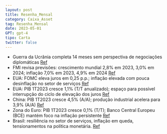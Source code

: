 ```yaml
---
layout: post
title: Resenha_Mensal
category: Caixa_Asset
tag: Resenha_Mensal
date: 2023-05-01
GPT: gpt-4
tipo: Carta
twitter: false
---
```


- Guerra da Ucrânia completa 14 meses sem perspectiva de negociações diplomáticas
<a href="#" onclick="search_on_pdf('Abril de  2023 RESENHA MENSAL CAIXA DTVM DITER—Diretoria Gestão de Fundos de Investimento       ')">Ref</a>
- FMI revisa previsões: crescimento mundial 2,8% em 2023, 3,0% em 2024; inflação 7,0% em 2023, 4,9% em 2024
<a href="#" onclick="search_on_pdf('3,0% em 2024, enquanto a inflação apresentou uma tendência de alta, de 6,6% para 7,0% em 2023 e de 4')">Ref</a>
- EUA: FOMC eleva juros em 0,25 p.p.; inflação elevada com pouca desinflação no setor de serviços
<a href="#" onclick="search_on_pdf('alta no cenário prospectivo, o que levou a autoridade monetária a elevar os juros em 0,50 ponto perc')">Ref</a>
- EUA: PIB 1T2023 cresce 1,1% (T/T anualizado); espaço para possível interrupção do ciclo de elevação dos juros
<a href="#" onclick="search_on_pdf('3,0% em 2024, enquanto a inflação apresentou uma tendência de alta, de 6,6% para 7,0% em 2023 e de 4')">Ref</a>
- China: PIB 1T2023 cresce 4,5% (A/A); produção industrial acelera para 3,9% (A/A)
<a href="#" onclick="search_on_pdf('• Com relação à atividade econômica, o PIB do 1T2023 da China cresceu 4,5% (A/A) ante 2,9% (A/A) do')">Ref</a>
- Zona do Euro: PIB 1T2023 cresce 0,1% (T/T); Banco Central Europeu (BCE) mantém foco na inflação persistente
<a href="#" onclick="search_on_pdf('Zona do Euro • Na Zona do Euro, a prévia da inflação medida pelo do CPI de março desacelerou de 8,')">Ref</a>
- Brasil: resiliência no setor de serviços, inflação em queda, tensionamentos na política monetária.
<a href="#" onclick="search_on_pdf('setor externo. Também vale citar a significativa resiliência do setor de serviços, as condições fina')">Ref</a>
